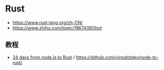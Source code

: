 # Rust

- https://www.rust-lang.org/zh-CN/
- https://www.zhihu.com/topic/19674381/hot

## 教程

- [24 days from node.js to Rust](https://vino.dev/blog/node-to-rust-day-1-rustup/) / https://github.com/vinodotdev/node-to-rust/
